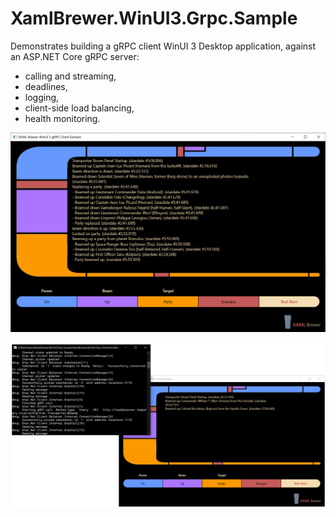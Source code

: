 # XamlBrewer.WinUI3.Grpc.Sample

Demonstrates building a gRPC client WinUI 3 Desktop application, against an ASP.NET Core gRPC server:
* calling and streaming,
* deadlines,
* logging,
* client-side load balancing,
* health monitoring.

![Screenshot](Assets/GrpcConsole.png?raw=true)

![Screenshot](Assets/LoadBalancerLog.png?raw=true)